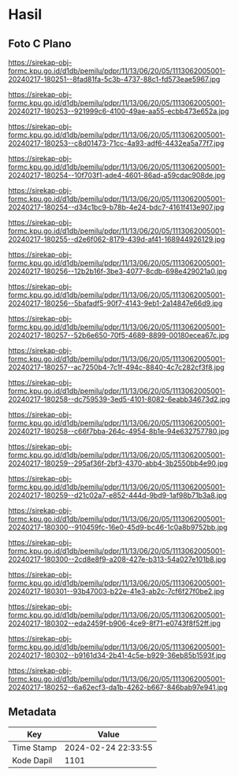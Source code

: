 # Hasil

## Foto C Plano

https://sirekap-obj-formc.kpu.go.id/d1db/pemilu/pdpr/11/13/06/20/05/1113062005001-20240217-180251--8fad81fa-5c3b-4737-88c1-fd573eae5967.jpg

https://sirekap-obj-formc.kpu.go.id/d1db/pemilu/pdpr/11/13/06/20/05/1113062005001-20240217-180253--921999c6-4100-49ae-aa55-ecbb473e652a.jpg

https://sirekap-obj-formc.kpu.go.id/d1db/pemilu/pdpr/11/13/06/20/05/1113062005001-20240217-180253--c8d01473-71cc-4a93-adf6-4432ea5a77f7.jpg

https://sirekap-obj-formc.kpu.go.id/d1db/pemilu/pdpr/11/13/06/20/05/1113062005001-20240217-180254--10f703f1-ade4-4601-86ad-a59cdac908de.jpg

https://sirekap-obj-formc.kpu.go.id/d1db/pemilu/pdpr/11/13/06/20/05/1113062005001-20240217-180254--d34c1bc9-b78b-4e24-bdc7-4161f413e907.jpg

https://sirekap-obj-formc.kpu.go.id/d1db/pemilu/pdpr/11/13/06/20/05/1113062005001-20240217-180255--d2e6f062-8179-439d-af41-168944926129.jpg

https://sirekap-obj-formc.kpu.go.id/d1db/pemilu/pdpr/11/13/06/20/05/1113062005001-20240217-180256--12b2b16f-3be3-4077-8cdb-698e429021a0.jpg

https://sirekap-obj-formc.kpu.go.id/d1db/pemilu/pdpr/11/13/06/20/05/1113062005001-20240217-180256--5bafadf5-90f7-4143-9eb1-2a14847e66d9.jpg

https://sirekap-obj-formc.kpu.go.id/d1db/pemilu/pdpr/11/13/06/20/05/1113062005001-20240217-180257--52b6e650-70f5-4689-8899-00180ecea67c.jpg

https://sirekap-obj-formc.kpu.go.id/d1db/pemilu/pdpr/11/13/06/20/05/1113062005001-20240217-180257--ac7250b4-7c1f-494c-8840-4c7c282cf3f8.jpg

https://sirekap-obj-formc.kpu.go.id/d1db/pemilu/pdpr/11/13/06/20/05/1113062005001-20240217-180258--dc759539-3ed5-4101-8082-6eabb34673d2.jpg

https://sirekap-obj-formc.kpu.go.id/d1db/pemilu/pdpr/11/13/06/20/05/1113062005001-20240217-180258--c66f7bba-264c-4954-8b1e-94e632757780.jpg

https://sirekap-obj-formc.kpu.go.id/d1db/pemilu/pdpr/11/13/06/20/05/1113062005001-20240217-180259--295af36f-2bf3-4370-abb4-3b2550bb4e90.jpg

https://sirekap-obj-formc.kpu.go.id/d1db/pemilu/pdpr/11/13/06/20/05/1113062005001-20240217-180259--d21c02a7-e852-444d-9bd9-1af98b71b3a8.jpg

https://sirekap-obj-formc.kpu.go.id/d1db/pemilu/pdpr/11/13/06/20/05/1113062005001-20240217-180300--910459fc-16e0-45d9-bc46-1c0a8b9752bb.jpg

https://sirekap-obj-formc.kpu.go.id/d1db/pemilu/pdpr/11/13/06/20/05/1113062005001-20240217-180300--2cd8e8f9-a208-427e-b313-54a027e101b8.jpg

https://sirekap-obj-formc.kpu.go.id/d1db/pemilu/pdpr/11/13/06/20/05/1113062005001-20240217-180301--93b47003-b22e-41e3-ab2c-7cf6f27f0be2.jpg

https://sirekap-obj-formc.kpu.go.id/d1db/pemilu/pdpr/11/13/06/20/05/1113062005001-20240217-180302--eda2459f-b906-4ce9-8f71-e0743f8f52ff.jpg

https://sirekap-obj-formc.kpu.go.id/d1db/pemilu/pdpr/11/13/06/20/05/1113062005001-20240217-180302--b9161d34-2b41-4c5e-b929-36eb85b1593f.jpg

https://sirekap-obj-formc.kpu.go.id/d1db/pemilu/pdpr/11/13/06/20/05/1113062005001-20240217-180252--6a62ecf3-da1b-4262-b667-846bab97e941.jpg


## Metadata

| Key        | Value               |
| ---------- | ------------------- |
| Time Stamp | 2024-02-24 22:33:55 |
| Kode Dapil | 1101                |




